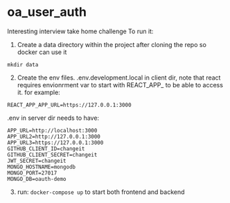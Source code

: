 # oa_user_auth
Interesting interview take home challenge
To run it:
1. Create a data directory within the project after cloning the repo so docker can use it
  ```
  mkdir data
  ```
2. Create the env files. 
  .env.development.local in client dir, note that react requires envionrment var to start with REACT_APP_ to be able to access it. for example:

  ```
  REACT_APP_APP_URL=https://127.0.0.1:3000
  ```

  .env in server dir needs to have:
  ```
  APP_URL=http://localhost:3000
  APP_URL2=http://127.0.0.1:3000
  APP_URL3=https://127.0.0.1:3000
  GITHUB_CLIENT_ID=changeit
  GITHUB_CLIENT_SECRET=changeit
  JWT_SECRET=changeit
  MONGO_HOSTNAME=mongodb
  MONGO_PORT=27017
  MONGO_DB=oauth-demo
  ```
3. run: `docker-compose up` to start both frontend and backend

